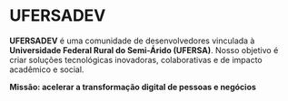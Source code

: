# UFERSADEV

**UFERSADEV** é uma comunidade de desenvolvedores vinculada à **Universidade Federal Rural do Semi-Árido (UFERSA)**. Nosso objetivo é criar soluções tecnológicas inovadoras, colaborativas e de impacto acadêmico e social.

**Missão: acelerar a transformação digital de pessoas e negócios**

